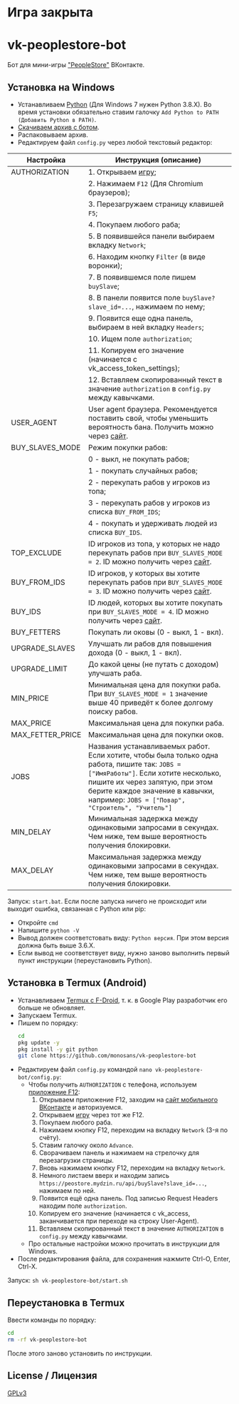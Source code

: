 # Игра закрыта

# vk-peoplestore-bot

Бот для мини-игры ["PeopleStore"](https://vk.com/app7809644) ВКонтакте.

## Установка на Windows

- Устанавливаем [Python](https://python.org/downloads/windows) (Для Windows 7 нужен Python 3.8.X). Во время установки обязательно ставим галочку `Add Python to PATH (Добавить Python в PATH)`.
- [Скачиваем архив с ботом](https://github.com/monosans/vk-peoplestore-bot/archive/refs/heads/main.zip).
- Распаковываем архив.
- Редактируем файл `config.py` через любой текстовый редактор:

| Настройка        | Инструкция (описание)                                                                                                                                                                                                                                           |
| ---------------- | --------------------------------------------------------------------------------------------------------------------------------------------------------------------------------------------------------------------------------------------------------------- |
| AUTHORIZATION    | 1. Открываем [игру](https://vk.com/app7809644);                                                                                                                                                                                                                 |
|                  | 2. Нажимаем `F12` (Для Chromium браузеров);                                                                                                                                                                                                                     |
|                  | 3. Перезагружаем страницу клавишей `F5`;                                                                                                                                                                                                                        |
|                  | 4. Покупаем любого раба;                                                                                                                                                                                                                                        |
|                  | 5. В появившейся панели выбираем вкладку `Network`;                                                                                                                                                                                                             |
|                  | 6. Находим кнопку `Filter` (в виде воронки);                                                                                                                                                                                                                    |
|                  | 7. В появившемся поле пишем `buySlave`;                                                                                                                                                                                                                         |
|                  | 8. В панели появится поле `buySlave?slave_id=...`, нажимаем по нему;                                                                                                                                                                                            |
|                  | 9. Появится еще одна панель, выбираем в ней вкладку `Headers`;                                                                                                                                                                                                  |
|                  | 10. Ищем поле `authorization`;                                                                                                                                                                                                                                  |
|                  | 11. Копируем его значение (начинается c vk_access_token_settings);                                                                                                                                                                                              |
|                  | 12. Вставляем скопированный текст в значение `authorization` в `config.py` между кавычками.                                                                                                                                                                     |
| USER_AGENT       | User agent браузера. Рекомендуется поставить свой, чтобы уменьшить вероятность бана. Получить можно через [сайт](https://юзерагент.рф).                                                                                                                         |
| BUY_SLAVES_MODE  | Режим покупки рабов:                                                                                                                                                                                                                                            |
|                  | 0 - выкл, не покупать рабов;                                                                                                                                                                                                                                    |
|                  | 1 - покупать случайных рабов;                                                                                                                                                                                                                                   |
|                  | 2 - перекупать рабов у игроков из топа;                                                                                                                                                                                                                         |
|                  | 3 - перекупать рабов у игроков из списка `BUY_FROM_IDS`;                                                                                                                                                                                                        |
|                  | 4 - покупать и удерживать людей из списка `BUY_IDS`.                                                                                                                                                                                                            |
| TOP_EXCLUDE      | ID игроков из топа, у которых не надо перекупать рабов при `BUY_SLAVES_MODE = 2`. ID можно получить через [сайт](https://regvk.com/id).                                                                                                                         |
| BUY_FROM_IDS     | ID игроков, у которых вы хотите перекупать рабов при `BUY_SLAVES_MODE = 3`. ID можно получить через [сайт](https://regvk.com/id).                                                                                                                               |
| BUY_IDS          | ID людей, которых вы хотите покупать при `BUY_SLAVES_MODE = 4`. ID можно получить через [сайт](https://regvk.com/id).                                                                                                                                           |
| BUY_FETTERS      | Покупать ли оковы (0 - выкл, 1 - вкл).                                                                                                                                                                                                                          |
| UPGRADE_SLAVES   | Улучшать ли рабов для повышения дохода (0 - выкл, 1 - вкл).                                                                                                                                                                                                     |
| UPGRADE_LIMIT    | До какой цены (не путать с доходом) улучшать раба.                                                                                                                                                                                                              |
| MIN_PRICE        | Минимальная цена для покупки раба. При `BUY_SLAVES_MODE = 1` значение выше 40 приведёт к более долгому поиску рабов.                                                                                                                                            |
| MAX_PRICE        | Максимальная цена для покупки раба.                                                                                                                                                                                                                             |
| MAX_FETTER_PRICE | Максимальная цена для покупки оков.                                                                                                                                                                                                                             |
| JOBS             | Названия устанавливаемых работ. Если хотите, чтобы была только одна работа, пишите так: `JOBS = ["ИмяРаботы"]`. Если хотите несколько, пишите их через запятую, при этом берите каждое значение в кавычки, например: `JOBS = ["Повар", "Строитель", "Учитель"]` |
| MIN_DELAY        | Минимальная задержка между одинаковыми запросами в секундах. Чем ниже, тем выше вероятность получения блокировки.                                                                                                                                               |
| MAX_DELAY        | Максимальная задержка между одинаковыми запросами в секундах. Чем ниже, тем выше вероятность получения блокировки.                                                                                                                                              |

Запуск: `start.bat`. Если после запуска ничего не происходит или выходит ошибка, связанная с Python или pip:

- Откройте `cmd`
- Напишите `python -V`
- Вывод должен соответстовать виду: `Python версия`. При этом версия должна быть выше 3.6.X.
- Если вывод не соответствует виду, нужно заново выполнить первый пункт инструкции (переустановить Python).

## Установка в Termux (Android)

- Устанавливаем [Termux с F-Droid](https://f-droid.org/ru/packages/com.termux/), т. к. в Google Play разработчик его больше не обновляет.
- Запускаем Termux.
- Пишем по порядку:
  ```bash
  cd
  pkg update -y
  pkg install -y git python
  git clone https://github.com/monosans/vk-peoplestore-bot
  ```
- Редактируем файл `config.py` командой `nano vk-peoplestore-bot/config.py`:
  - Чтобы получить `AUTHORIZATION` с телефона, используем [приложение F12](https://play.google.com/store/apps/details?id=com.asfmapps.f12):
    1. Открываем приложение F12, заходим на [сайт мобильного ВКонтакте](https://m.vk.com) и авторизуемся.
    2. Открываем [игру](https://m.vk.com/app7809644) через тот же F12.
    3. Покупаем любого раба.
    4. Нажимаем кнопку F12, переходим на вкладку `Network` (3-я по счёту).
    5. Ставим галочку около `Advance`.
    6. Сворачиваем панель и нажимаем на стрелочку для перезагрузки страницы.
    7. Вновь нажимаем кнопку F12, переходим на вкладку `Network`.
    8. Немного листаем вверх и находим запись `https://peostore.mydzin.ru/api/buySlave?slave_id=...`, нажимаем по ней.
    9. Появится ещё одна панель. Под записью Request Headers находим поле `authorization`.
    10. Копируем его значение (начинается c vk_access, заканчивается при переходе на строку User-Agent).
    11. Вставляем скопированный текст в значение `AUTHORIZATION` в `config.py` между кавычками.
  - Про остальные настройки можно прочитать в инструкции для Windows.
- После редактирования файла, для сохранения нажмите Ctrl-O, Enter, Ctrl-X.

Запуск: `sh vk-peoplestore-bot/start.sh`

## Переустановка в Termux

Ввести команды по порядку:

```bash
cd
rm -rf vk-peoplestore-bot
```

После этого заново установить по инструкции.

## License / Лицензия

[GPLv3](LICENSE)

